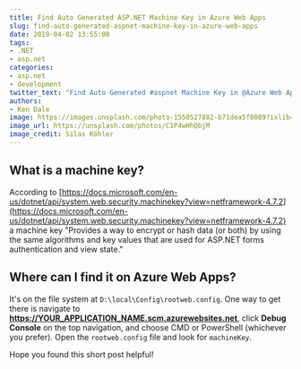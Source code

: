 ```yaml
---
title: Find Auto Generated ASP.NET Machine Key in Azure Web Apps
slug: find-auto-generated-aspnet-machine-key-in-azure-web-apps
date: 2019-04-02 13:55:00
tags:
- .NET
- asp.net
categories:
- asp.net
- development
twitter_text: "Find Auto Generated #aspnet Machine Key in @Azure Web Apps"
authors: 
- Ken Dale
image: https://images.unsplash.com/photo-1550527882-b71dea5f8089?ixlib=rb-1.2.1&auto=format&fit=crop&w=1950&q=80
image_url: https://unsplash.com/photos/C1P4wHhQbjM
image_credit: Silas Köhler
---
```


## What is a machine key?

According to [https://docs.microsoft.com/en-us/dotnet/api/system.web.security.machinekey?view=netframework-4.7.2](https://docs.microsoft.com/en-us/dotnet/api/system.web.security.machinekey?view=netframework-4.7.2) a machine key "Provides a way to encrypt or hash data (or both) by using the same algorithms and key values that are used for ASP.NET forms authentication and view state."

## Where can I find it on Azure Web Apps?

It's on the file system at `D:\local\Config\rootweb.config`. One way to get there is navigate to **https://YOUR_APPLICATION_NAME.scm.azurewebsites.net**, click **Debug Console** on the top navigation, and choose CMD or PowerShell (whichever you prefer). Open the `rootweb.config` file and look for `machineKey`.

Hope you found this short post helpful!

